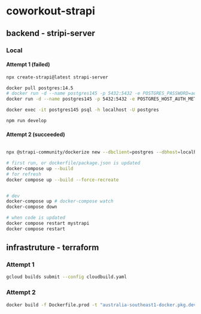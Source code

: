 # coworkout-strapi

## backend - stripi-server

### Local

#### Attempt 1 (failed)

```bash
npx create-strapi@latest strapi-server

docker pull postgres:14.5
# docker run -d --name postgres145 -p 5432:5432 -e POSTGRES_PASSWORD=admin postgres:14.5
docker run -d --name postgres145 -p 5432:5432 -e POSTGRES_HOST_AUTH_METHOD=trust postgres:14.5

docker exec -it postgres145 psql -h localhost -U postgres

npm run develop

```

#### Attempt 2 (succeeded)

```bash

npx @strapi-community/dockerize new --dbclient=postgres --dbhost=localhost --dbport=5432 --dbname=strapi --dbusername=strapi --dbpassword=strapi --projecttype=ts --packagemanager=npm --usecompose=true --env=both

# first run, or dockerfile/package.json is updated
docker-compose up --build
# for refresh
docker compose up --build --force-recreate


# dev
docker-compose up # docker-compose watch
docker-compose down

# when code is updated
docker compose restart mystrapi
docker compose restart


```

## infrastruture - terraform

### Attempt 1

```bash
gcloud builds submit --config cloudbuild.yaml 
```

### Attempt 2

```bash
docker build -f Dockerfile.prod -t "australia-southeast1-docker.pkg.dev/coworkout-250307/mystrapi-repository/node-app:latest" .
```
